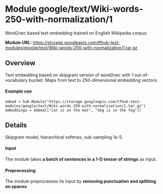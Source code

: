 # Module google/text/Wiki-words-250-with-normalization/1
Word2vec based text embedding trained on English Wikipedia corpus.

**Module URL:** https://storage.googleapis.com/tfhub-test-modules/google/text/Wiki-words-250-with-normalization/1.tar.gz

## Overview

Text embedding based on skipgram version of word2vec with 1 out-of-vocabulary
bucket. Maps from text to 250-dimensional embedding vectors.

#### Example use
```
embed = hub.Module("https://storage.googleapis.com/tfhub-test-modules/google/text/Wiki-words-250-with-normalization/1.tar.gz")
embeddings = embed(["cat is on the mat", "dog is in the fog"])
```

## Details
Skipgram model, hierarchical softmax, sub-sampling 1e-5.

#### Input
The module takes **a batch of sentences in a 1-D tensor of strings** as input.

#### Preprocessing
The module preprocesses its input by **removing punctuation and splitting on spaces**.

